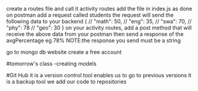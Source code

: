 create a routes file and call it activity routes
add the file in index.js as done
 on postman add a request called students
 the request will send the following data to your backend
{
    // "math": 50,
    // "eng": 35,
    // "swa": 70,
    // "phy": 78
    // "geo": 30
}
on your activity routes, add a post method that will receive the above data from your postman then send a response of the avgPercentage eg 78%
 NOTE:the response you send must be a string

 go to mongo db website
 create a free account

 #tomorrow's class
 -creating models



 #Git Hub
 it is a version control tool
 enables us to go to previous versions
 it is a backup tool
 we add our code to repositories